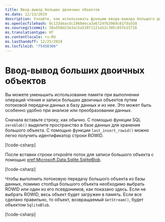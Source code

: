 ```yaml
---
title: Ввод-вывод больших двоичных объектов
ms.date: 12/13/2019
description: Узнайте, как использовать функцию ввода-вывода большого двоичного объекта в SQLite.
ms.openlocfilehash: 0c133deacdc19684eca3a6724fb398dc01fda558
ms.sourcegitcommit: 30a558d23e3ac5a52071121a52c305c85fe15726
ms.translationtype: HT
ms.contentlocale: ru-RU
ms.lasthandoff: 12/25/2019
ms.locfileid: "75450306"
---
```

# <a name="blob-io"></a>Ввод-вывод больших двоичных объектов

Вы можете уменьшить использование памяти при выполнении операций чтения и записи больших двоичных объектов путем потоковой передачи данных в базу данных и из нее. Это может быть особенно удобно при анализе или преобразовании данных.

Сначала вставьте строку, как обычно. С помощью функции SQL `zeroblob()` выделите пространство в базе данных для хранения большого объекта. С помощью функции `last_insert_rowid()` можно легко получить идентификатор строки ROWID.

[!code-csharp[](../../../../samples/snippets/standard/data/sqlite/StreamingSample/Program.cs?name=snippet_Insert)]

После вставки строки откройте поток для записи большого объекта с помощью <xref:Microsoft.Data.Sqlite.SqliteBlob>.

[!code-csharp[](../../../../samples/snippets/standard/data/sqlite/StreamingSample/Program.cs?name=snippet_Write)]

Чтобы выполнить потоковую передачу большого объекта из базы данных, помимо столбца большого объекта необходимо выбрать ROWID или один из его псевдонимов, как показано здесь. Если не выбрать ROWID, весь объект будет загружен в память. Если все сделано правильно, то объект, возвращаемый `GetStream()`, будет объектом `SqliteBlob`.

[!code-csharp[](../../../../samples/snippets/standard/data/sqlite/StreamingSample/Program.cs?name=snippet_Read)]
